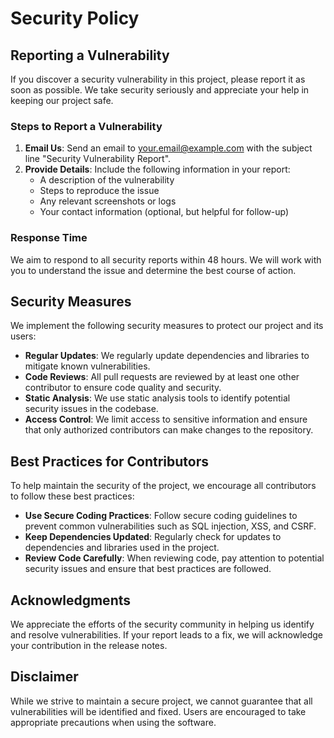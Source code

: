 # Security Policy

## Reporting a Vulnerability

If you discover a security vulnerability in this project, please report it as soon as possible. We take security seriously and appreciate your help in keeping our project safe.

### Steps to Report a Vulnerability

1. **Email Us**: Send an email to [your.email@example.com](mailto:your.email@example.com) with the subject line "Security Vulnerability Report".
2. **Provide Details**: Include the following information in your report:
   - A description of the vulnerability
   - Steps to reproduce the issue
   - Any relevant screenshots or logs
   - Your contact information (optional, but helpful for follow-up)

### Response Time

We aim to respond to all security reports within 48 hours. We will work with you to understand the issue and determine the best course of action.

## Security Measures

We implement the following security measures to protect our project and its users:

- **Regular Updates**: We regularly update dependencies and libraries to mitigate known vulnerabilities.
- **Code Reviews**: All pull requests are reviewed by at least one other contributor to ensure code quality and security.
- **Static Analysis**: We use static analysis tools to identify potential security issues in the codebase.
- **Access Control**: We limit access to sensitive information and ensure that only authorized contributors can make changes to the repository.

## Best Practices for Contributors

To help maintain the security of the project, we encourage all contributors to follow these best practices:

- **Use Secure Coding Practices**: Follow secure coding guidelines to prevent common vulnerabilities such as SQL injection, XSS, and CSRF.
- **Keep Dependencies Updated**: Regularly check for updates to dependencies and libraries used in the project.
- **Review Code Carefully**: When reviewing code, pay attention to potential security issues and ensure that best practices are followed.

## Acknowledgments

We appreciate the efforts of the security community in helping us identify and resolve vulnerabilities. If your report leads to a fix, we will acknowledge your contribution in the release notes.

## Disclaimer

While we strive to maintain a secure project, we cannot guarantee that all vulnerabilities will be identified and fixed. Users are encouraged to take appropriate precautions when using the software.
